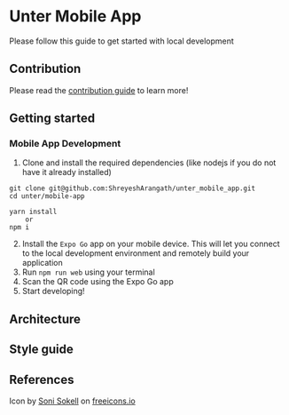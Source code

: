 # Unter Mobile App 

Please follow this guide to get started with local development 

## Contribution 

Please read the [contribution guide](contributing.md) to learn more!

## Getting started 

### Mobile App Development 
1. Clone and install the required dependencies (like nodejs if you do not have it already installed)
```
git clone git@github.com:ShreyeshArangath/unter_mobile_app.git
cd unter/mobile-app 

yarn install 
    or
npm i
```
2. Install the `Expo Go` app on your mobile device. This will let you connect to the local development environment and remotely build your application 
3. Run `npm run web` using your terminal
4. Scan the QR code using the Expo Go app 
5. Start developing! 


## Architecture 

## Style guide

## References 
Icon by <a href="https://freeicons.io/profile/6200">Soni Sokell</a> on <a href="https://freeicons.io">freeicons.io</a>

